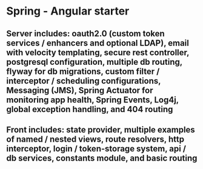 # Spring - Angular starter

## Server includes: oauth2.0 (custom token services / enhancers and optional LDAP), email with velocity templating, secure rest controller, postgresql configuration, multiple db routing, flyway for db migrations, custom filter / interceptor / scheduling configurations, Messaging (JMS), Spring Actuator for monitoring app health, Spring Events, Log4j, global exception handling, and 404 routing

## Front includes: state provider, multiple examples of named / nested views, route resolvers, http interceptor, login / token-storage system, api / db services, constants module, and basic routing
